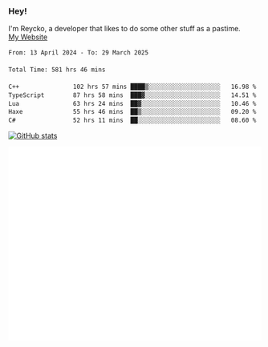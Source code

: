 ### Hey!
I'm Reycko, a developer that likes to do some other stuff as a pastime.  
[My Website](https://reycko.root.sx)

<!--START_SECTION:wakasection-->

```txt
From: 13 April 2024 - To: 29 March 2025

Total Time: 581 hrs 46 mins

C++               102 hrs 57 mins ████▒░░░░░░░░░░░░░░░░░░░░   16.98 %
TypeScript        87 hrs 58 mins  ███▓░░░░░░░░░░░░░░░░░░░░░   14.51 %
Lua               63 hrs 24 mins  ██▓░░░░░░░░░░░░░░░░░░░░░░   10.46 %
Haxe              55 hrs 46 mins  ██▒░░░░░░░░░░░░░░░░░░░░░░   09.20 %
C#                52 hrs 11 mins  ██░░░░░░░░░░░░░░░░░░░░░░░   08.60 %
```

<!--END_SECTION:wakasection-->

[![GitHub stats](https://github-readme-stats.vercel.app/api?username=Reycko&show_icons=true&theme=dark&hide_title=true&count_private=true)](https://github.com/anuraghazra/github-readme-stats)

![Metrics](/github-metrics.svg)

